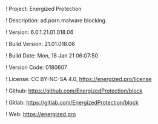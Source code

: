 ! Project: Energized Protection

! Description: ad.porn.malware blocking.

! Version: 6.0.1.21.01.018.06

! Build Version: 21.01.018.06

! Build Date: Mon, 18 Jan 21 06:07:50

! Version Code: 0180607

! License: CC BY-NC-SA 4.0, https://energized.pro/license

! Github: https://github.com/EnergizedProtection/block

! Gitlab: https://gitlab.com/EnergizedProtection/block


! Web: https://energized.pro
